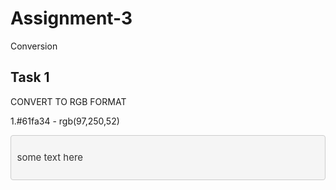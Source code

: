 # Assignment-3
Conversion

<!DOCTYPE html>
<html>
<body>

<h2>Task 1</h2>

<h0><p>CONVERT TO RGB FORMAT </p></h0>
<p>1.#61fa34 - rgb(97,250,52)</p>

<div style="display: block; padding: 9.5px; margin: 0 0 10px; font-size: 15px; line-height: 1.42857143; color: #333; word-break: break-all; word-wrap: break-word; background-color: #f5f5f5; border: 1px solid #ccc; border-radius: 4px;">

some text here

</div>


</body>
</html>

